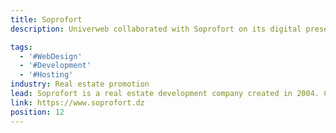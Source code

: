```yaml
---
title: Soprofort
description: Univerweb collaborated with Soprofort on its digital presence. We created the website and we provide hosting.

tags:
  - '#WebDesign'
  - '#Development'
  - '#Hosting'
industry: Real estate promotion
lead: Soprofort is a real estate development company created in 2004. Combining competence and know-how, it realizes in collaboration with the realization company Eridj high quality real estate projects.
link: https://www.soprofort.dz
position: 12
---
```


